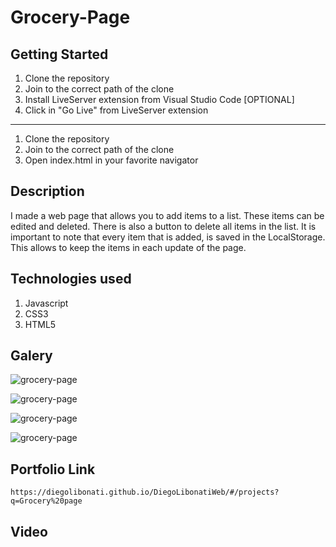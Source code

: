 # Grocery-Page

## Getting Started

1. Clone the repository
2. Join to the correct path of the clone
3. Install LiveServer extension from Visual Studio Code [OPTIONAL]
4. Click in "Go Live" from LiveServer extension

---

1. Clone the repository
2. Join to the correct path of the clone
3. Open index.html in your favorite navigator

## Description

I made a web page that allows you to add items to a list. These items can be edited and deleted. There is also a button to delete all items in the list. It is important to note that every item that is added, is saved in the LocalStorage. This allows to keep the items in each update of the page.

## Technologies used

1. Javascript
2. CSS3
3. HTML5

## Galery

![grocery-page](https://raw.githubusercontent.com/DiegoLibonati/DiegoLibonatiWeb/main/data/projects/Javascript/Imagenes/grocery-0.jpg)

![grocery-page](https://raw.githubusercontent.com/DiegoLibonati/DiegoLibonatiWeb/main/data/projects/Javascript/Imagenes/grocery-1.jpg)

![grocery-page](https://raw.githubusercontent.com/DiegoLibonati/DiegoLibonatiWeb/main/data/projects/Javascript/Imagenes/grocery-2.jpg)

![grocery-page](https://raw.githubusercontent.com/DiegoLibonati/DiegoLibonatiWeb/main/data/projects/Javascript/Imagenes/grocery-3.jpg)

## Portfolio Link

`https://diegolibonati.github.io/DiegoLibonatiWeb/#/projects?q=Grocery%20page`

## Video
